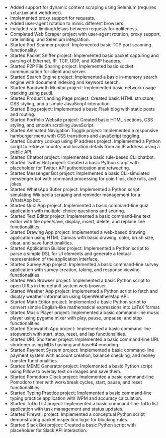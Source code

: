 - Added support for dynamic content scraping using Selenium (requires `selenium` and webdriver).
- Implemented proxy support for requests.
- Added user-agent rotation to mimic different browsers.
- Included rate limiting/delays between requests for politeness.
- Completed Web Scraper project with user-agent rotation, proxy support, rate limiting, and Selenium integration.
- Started Port Scanner project: Implemented basic TCP port scanning functionality.
- Started Packet Sniffer project: Implemented basic packet capturing and parsing of Ethernet, IP, TCP, UDP, and ICMP headers.
- Started P2P File Sharing project: Implemented basic socket communication for client and server.
- Started Search Engine project: Implemented a basic in-memory search engine with document indexing and keyword search.
- Started Bandwidth Monitor project: Implemented basic network usage tracking using psutil.
- Started Product Landing Page project: Created basic HTML structure, CSS styling, and a simple JavaScript interaction.
- Started Blog project: Implemented a basic Flask blog with static posts and routing.
- Started Portfolio Website project: Created basic HTML sections, CSS styling, and smooth scrolling JavaScript.
- Started Animated Navigation Toggle project: Implemented a responsive hamburger menu with CSS transitions and JavaScript toggling.
- Started Country Lookup using IP address project: Implemented a Python script to retrieve country and location details from an IP address using a public API.
- Started Chatbot project: Implemented a basic rule-based CLI chatbot.
- Started Twitter Bot project: Created a basic Python script with placeholder for Twitter API authentication and retweeting.
- Started Messenger Bot project: Implemented a basic CLI-simulated messenger bot with command processing for coin flips, dice rolls, and jokes.
- Started WhatsApp Butler project: Implemented a Python script simulating Wikipedia scraping and reminder management for a WhatsApp bot.
- Started Quiz App project: Implemented a basic command-line quiz application with multiple-choice questions and scoring.
- Started Text Editor project: Implemented a basic command-line text editor with file open/save, display, insert, delete, and replace line functionalities.
- Started Drawing App project: Implemented a web-based drawing application using HTML Canvas with basic drawing, color, brush size, clear, and save functionalities.
- Started Application Builder project: Implemented a Python script to parse a simple DSL for UI elements and generate a textual representation of the application interface.
- Started Survey App project: Implemented a basic command-line survey application with survey creation, taking, and response viewing functionalities.
- Started Web Browser project: Implemented a basic Python script to open URLs in the default system web browser.
- Started Weather App project: Implemented a Python script to fetch and display weather information using OpenWeatherMap API.
- Started Math Editor project: Implemented a basic Python script to convert simple English-like mathematical expressions into LaTeX format.
- Started Music Player project: Implemented a basic command-line music player using pygame.mixer with play, pause, unpause, and stop functionalities.
- Started Stopwatch App project: Implemented a basic command-line stopwatch with start, stop, reset, and lap functionalities.
- Started URL Shortener project: Implemented a basic command-line URL shortener using MD5 hashing and base64 encoding.
- Started Payment System project: Implemented a basic command-line payment system with account creation, balance checking, and money transfer functionalities.
- Started MEME Generator project: Implemented a basic Python script using Pillow to overlay text on images and save them.
- Started Pomodoro Clock project: Implemented a basic command-line Pomodoro timer with work/break cycles, start, pause, and reset functionalities.
- Started Typing Practice project: Implemented a basic command-line typing practice application with WPM and accuracy calculation.
- Started ToDo List project: Implemented a basic command-line ToDo list application with task management and status updates.
- Started Firewall project: Implemented a conceptual Python script demonstrating packet inspection logic for blocking rules.
- Started Slack Bot project: Created a basic Python script with placeholder for Slack API interaction.